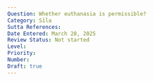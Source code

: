 ```yaml
---
Question: Whether euthanasia is permissible?
Category: Sīla
Sutta References:
Date Entered: March 28, 2025
Review Status: Not started
Level: 
Priority: 
Number: 
Draft: true
---
```

